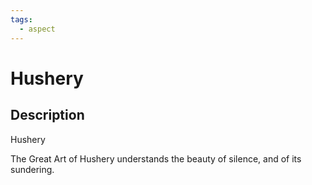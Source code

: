 ```yaml
---
tags:
  - aspect
---
```


# Hushery

## Description
Hushery

The Great Art of Hushery understands the beauty of silence, and of its sundering.